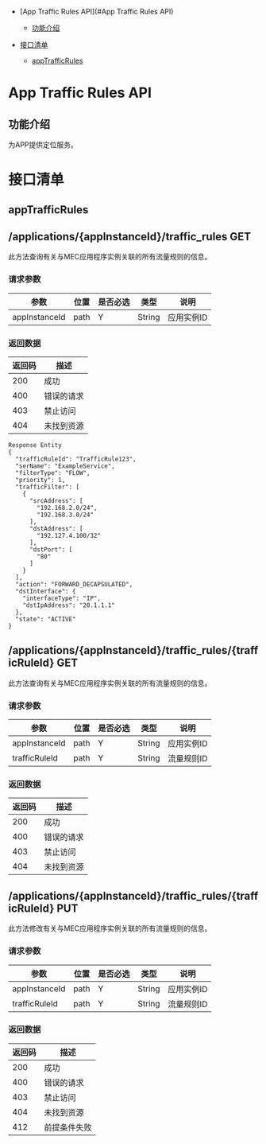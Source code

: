 *   [App Traffic Rules API](#App Traffic Rules API)
    *   [功能介绍](#功能介绍)

*   [接口清单](#接口清单)
     *   [appTrafficRules](#appTrafficRules)

# App Traffic Rules API
## 功能介绍

为APP提供定位服务。

# 接口清单
## appTrafficRules
## /applications/{appInstanceId}/traffic_rules GET
此方法查询有关与MEC应用程序实例关联的所有流量规则的信息。

### 请求参数
|参数 |位置 | 是否必选 | 类型 | 说明 |
|-----|-----|----|------|-----|
|appInstanceId | path | Y | String | 应用实例ID |
### 返回数据
|返回码 |描述|
|-----|-----|
|200 | 成功 |
|400 | 错误的请求 |
|403 | 禁止访问 |
|404 | 未找到资源 |
```
Response Entity
{
  "trafficRuleId": "TrafficRule123",
  "serName": "ExampleService",
  "filterType": "FLOW",
  "priority": 1,
  "trafficFilter": [
    {
      "srcAddress": [
        "192.168.2.0/24",
        "192.168.3.0/24"
      ],
      "dstAddress": [
        "192.127.4.100/32"
      ],
      "dstPort": [
        "80"
      ]
    }
  ],
  "action": "FORWARD_DECAPSULATED",
  "dstInterface": {
    "interfaceType": "IP",
    "dstIpAddress": "20.1.1.1"
  },
  "state": "ACTIVE"
}
```


## /applications/{appInstanceId}/traffic_rules/{trafficRuleId} GET
此方法查询有关与MEC应用程序实例关联的所有流量规则的信息。

### 请求参数
|参数 |位置 | 是否必选 | 类型 | 说明 |
|-----|-----|----|------|-----|
|appInstanceId | path | Y | String | 应用实例ID |
|trafficRuleId | path | Y | String | 流量规则ID |
### 返回数据
|返回码 |描述|
|-----|-----|
|200 | 成功 |
|400 | 错误的请求 |
|403 | 禁止访问 |
|404 | 未找到资源 |

## /applications/{appInstanceId}/traffic_rules/{trafficRuleId} PUT
此方法修改有关与MEC应用程序实例关联的所有流量规则的信息。

### 请求参数
|参数 |位置 | 是否必选 | 类型 | 说明 |
|-----|-----|----|------|-----|
|appInstanceId | path | Y | String | 应用实例ID |
|trafficRuleId | path | Y | String | 流量规则ID |
### 返回数据
|返回码 |描述|
|-----|-----|
|200 | 成功 |
|400 | 错误的请求 |
|403 | 禁止访问 |
|404 | 未找到资源 |
|412 | 前提条件失败 |
